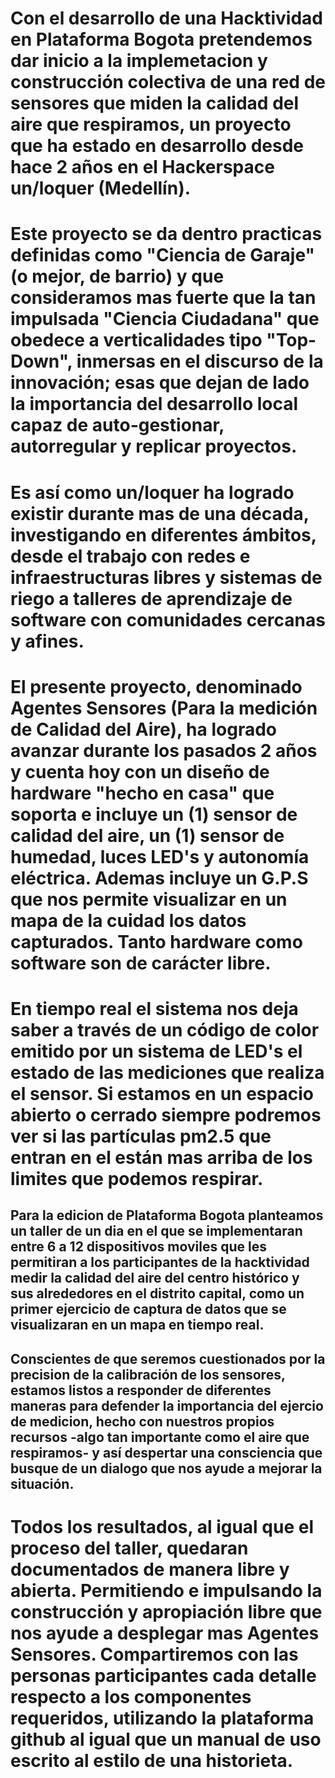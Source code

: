 # Con el desarrollo de una Hacktividad en Plataforma Bogota pretendemos dar inicio a la implemetacion y construcción colectiva de una red de sensores que miden la calidad del aire que respiramos, un proyecto que ha estado en desarrollo desde hace 2 años en el Hackerspace un/loquer \(Medellín\).

# Este proyecto se da dentro practicas definidas como "Ciencia de Garaje" \(o mejor, de barrio\) y que consideramos mas fuerte que la tan impulsada "Ciencia Ciudadana" que obedece a verticalidades tipo "Top-Down", inmersas en el discurso de la innovación; esas que dejan de lado la importancia del desarrollo local capaz de auto-gestionar, autorregular y replicar proyectos.

# Es así como un/loquer ha logrado existir durante mas de una década, investigando en diferentes ámbitos, desde el trabajo con redes e infraestructuras libres y sistemas de riego a talleres de aprendizaje de software con comunidades cercanas y afines.

# El presente proyecto, denominado Agentes Sensores \(Para la medición de Calidad del Aire\), ha logrado avanzar durante los pasados 2 años  y cuenta hoy con un diseño de hardware "hecho en casa" que soporta e incluye un \(1\) sensor de calidad del aire, un \(1\) sensor de humedad, luces LED's y autonomía eléctrica. Ademas incluye un G.P.S que nos permite visualizar en un mapa de la cuidad los datos capturados. Tanto hardware como software son de carácter libre.

# En tiempo real el sistema nos deja saber a través de un código de color emitido por un sistema de LED's el estado de las mediciones que realiza el sensor. Si estamos en un espacio abierto o cerrado siempre podremos ver si las partículas pm2.5 que entran en el están mas arriba de los limites que podemos respirar.

## Para la edicion de Plataforma Bogota planteamos un taller de un dia en el que se implementaran entre 6 a 12 dispositivos moviles que les permitiran a los participantes de la hacktividad medir la calidad del aire del centro histórico y sus alrededores en el distrito capital, como un primer ejercicio de captura de datos que se visualizaran en un mapa en tiempo real.

## Conscientes de que seremos cuestionados por la precision de la calibración de los sensores, estamos listos a responder de diferentes maneras para defender la importancia del ejercio de medicion, hecho con nuestros propios recursos -algo tan importante como el aire que respiramos- y así despertar una consciencia que busque de un dialogo que nos ayude a mejorar la situación.

# Todos los resultados, al igual que el proceso del taller, quedaran documentados de manera libre y abierta. Permitiendo e impulsando la construcción y apropiación libre que nos ayude a desplegar mas Agentes Sensores. Compartiremos con las personas participantes cada detalle respecto a los componentes requeridos, utilizando la plataforma github al igual que un manual de uso escrito al estilo de una historieta.

# 



